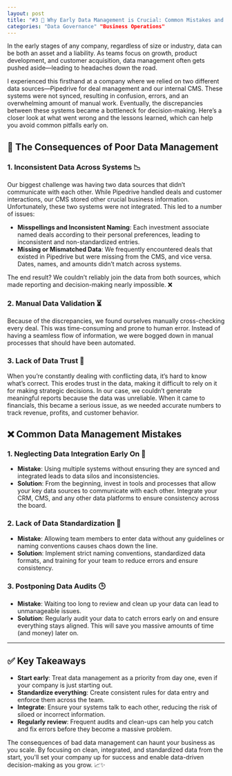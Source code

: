 ```yaml
---
layout: post
title: "#3 🚨 Why Early Data Management is Crucial: Common Mistakes and How to Avoid Them 🚀"
categories: "Data Governance" "Business Operations"
---
```


In the early stages of any company, regardless of size or industry, data can be both an asset and a liability. As teams focus on growth, product development, and customer acquisition, data management often gets pushed aside—leading to headaches down the road. 

I experienced this firsthand at a company where we relied on two different data sources—Pipedrive for deal management and our internal CMS. These systems were not synced, resulting in confusion, errors, and an overwhelming amount of manual work. Eventually, the discrepancies between these systems became a bottleneck for decision-making. Here’s a closer look at what went wrong and the lessons learned, which can help you avoid common pitfalls early on.

## 🚩 The Consequences of Poor Data Management

### 1. **Inconsistent Data Across Systems** 📉
Our biggest challenge was having two data sources that didn’t communicate with each other. While Pipedrive handled deals and customer interactions, our CMS stored other crucial business information. Unfortunately, these two systems were not integrated. This led to a number of issues:

- **Misspellings and Inconsistent Naming**: Each investment associate named deals according to their personal preferences, leading to inconsistent and non-standardized entries.
- **Missing or Mismatched Data**: We frequently encountered deals that existed in Pipedrive but were missing from the CMS, and vice versa. Dates, names, and amounts didn’t match across systems.
  
The end result? We couldn’t reliably join the data from both sources, which made reporting and decision-making nearly impossible. ❌

### 2. **Manual Data Validation** ⏳
Because of the discrepancies, we found ourselves manually cross-checking every deal. This was time-consuming and prone to human error. Instead of having a seamless flow of information, we were bogged down in manual processes that should have been automated.

### 3. **Lack of Data Trust** 😬
When you’re constantly dealing with conflicting data, it’s hard to know what’s correct. This erodes trust in the data, making it difficult to rely on it for making strategic decisions. In our case, we couldn’t generate meaningful reports because the data was unreliable. When it came to financials, this became a serious issue, as we needed accurate numbers to track revenue, profits, and customer behavior.

## ❌ Common Data Management Mistakes

### 1. **Neglecting Data Integration Early On** 🔗
   - **Mistake**: Using multiple systems without ensuring they are synced and integrated leads to data silos and inconsistencies.
   - **Solution**: From the beginning, invest in tools and processes that allow your key data sources to communicate with each other. Integrate your CRM, CMS, and any other data platforms to ensure consistency across the board.

### 2. **Lack of Data Standardization** 📑
   - **Mistake**: Allowing team members to enter data without any guidelines or naming conventions causes chaos down the line.
   - **Solution**: Implement strict naming conventions, standardized data formats, and training for your team to reduce errors and ensure consistency.

### 3. **Postponing Data Audits** 🕒
   - **Mistake**: Waiting too long to review and clean up your data can lead to unmanageable issues.
   - **Solution**: Regularly audit your data to catch errors early on and ensure everything stays aligned. This will save you massive amounts of time (and money) later on.

---

## ✅ Key Takeaways

- **Start early**: Treat data management as a priority from day one, even if your company is just starting out.
- **Standardize everything**: Create consistent rules for data entry and enforce them across the team.
- **Integrate**: Ensure your systems talk to each other, reducing the risk of siloed or incorrect information.
- **Regularly review**: Frequent audits and clean-ups can help you catch and fix errors before they become a massive problem.

The consequences of bad data management can haunt your business as you scale. By focusing on clean, integrated, and standardized data from the start, you'll set your company up for success and enable data-driven decision-making as you grow. 📈✨
